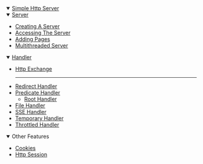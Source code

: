 <details open>
    <summary>
        <a href="/simplehttpserver">Simple Http Server</a>
    </summary>
    <details open>
        <summary>
            <a href="/simplehttpserver">Server</a>
        </summary>
        <ul>
            <li>
                <a href="/simplehttpserver/server/creating-a-server">Creating A Server</a>
            </li>
            <li>
                <a href="/simplehttpserver/server/accessing-the-server">Accessing The Server</a>
            </li>
            <li>
                <a href="/simplehttpserver/server/adding-pages">Adding Pages</a>
            </li>
            <li>
                <a href="/simplehttpserver/server/multithreaded-server">Multithreaded Server</a>
            </li>
        </ul>
    </details>
    <details open>
        <summary>
            <a href="/simplehttpserver/handler">Handler</a>
        </summary>
        <ul>
            <li>
                <a href="/simplehttpserver/handler/simple-http-exchange">Http Exchange</a>
            </li>
            <hr>
            <li>
                <a href="/simplehttpserver/handler/redirect-handler">Redirect Handler</a>
            </li>
            <li>
                <a href="/simplehttpserver/handler/predicate-handler">Predicate Handler</a>
                <ul>
                    <li>
                        <a href="/simplehttpserver/handler/predicate-handler#root-handler">Root Handler</a>
                    </li>
                </ul>
            </li>
            <li>
                <a href="/simplehttpserver/handler/file-handler">File Handler</a>
            </li>
            <li>
                <a href="/simplehttpserver/handler/sse-handler">SSE Handler</a>
            </li>
            <li>
                <a href="/simplehttpserver/handler/temporary-handler">Temporary Handler</a>
            </li>
            <li>
                <a href="/simplehttpserver/handler/throttled-handler">Throttled Handler</a>
            </li>
        </ul>
    </details>
    <details open>
        <summary>Other Features</summary>
        <ul>
            <li>
                <a href="/simplehttpserver/cookies">Cookies</a>
            </li>
            <li>
                <a href="/simplehttpserver/http-session">Http Session</a>
            </li>
        </ul>
    </details>
</details>